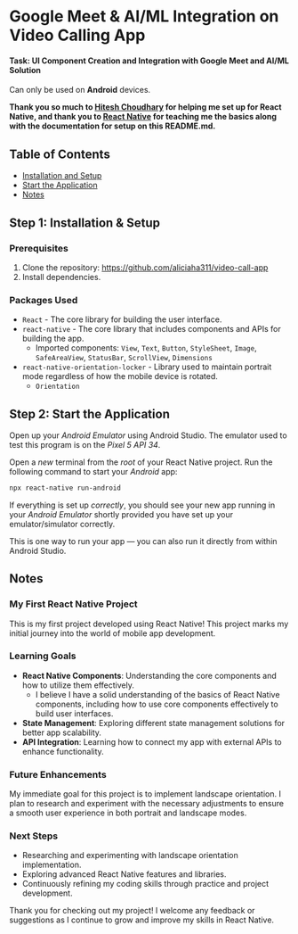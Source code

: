 # Google Meet & AI/ML Integration on Video Calling App
#### Task: UI Component Creation and Integration with Google Meet and AI/ML Solution

Can only be used on **Android** devices.

**Thank you so much to [Hitesh Choudhary](https://www.youtube.com/watch?v=8l691BQ-RGc) for helping me set up for React Native, and thank you to [React Native](https://reactnative.dev/) for teaching me the basics along with the documentation for setup on this README.md.**

## Table of Contents
* [Installation and Setup](#step-1-installation--setup)
* [Start the Application](#step-2-start-the-application)
* [Notes](#notes)

## Step 1: Installation & Setup
### Prerequisites
1. Clone the repository: https://github.com/aliciaha311/video-call-app
2. Install dependencies.

### Packages Used
* `React` - The core library for building the user interface.
* `react-native` - The core library that includes components and APIs for building the app.
   - Imported components: `View`, `Text`, `Button`, `StyleSheet`, `Image`, `SafeAreaView`, `StatusBar`, `ScrollView`, `Dimensions`
* `react-native-orientation-locker` - Library used to maintain portrait mode regardless of how the mobile device is rotated.
   - `Orientation`


## Step 2: Start the Application

Open up your _Android Emulator_ using Android Studio. The emulator used to test this program is on the _Pixel 5 API 34_.

Open a _new_ terminal from the _root_ of your React Native project. Run the following command to start your _Android_ app:

```bash
npx react-native run-android 
```

If everything is set up _correctly_, you should see your new app running in your _Android Emulator_ shortly provided you have set up your emulator/simulator correctly.

This is one way to run your app — you can also run it directly from within Android Studio.

## Notes
### My First React Native Project
This is my first project developed using React Native! This project marks my initial journey into the world of mobile app development.

### Learning Goals
- **React Native Components**: Understanding the core components and how to utilize them effectively.
   - I believe I have a solid understanding of the basics of React Native components, including how to use core components effectively to build user interfaces.
- **State Management**: Exploring different state management solutions for better app scalability.
- **API Integration**: Learning how to connect my app with external APIs to enhance functionality.

### Future Enhancements
My immediate goal for this project is to implement landscape orientation. I plan to research and experiment with the necessary adjustments to ensure a smooth user experience in both portrait and landscape modes.

### Next Steps
- Researching and experimenting with landscape orientation implementation.
- Exploring advanced React Native features and libraries.
- Continuously refining my coding skills through practice and project development.

Thank you for checking out my project! I welcome any feedback or suggestions as I continue to grow and improve my skills in React Native.